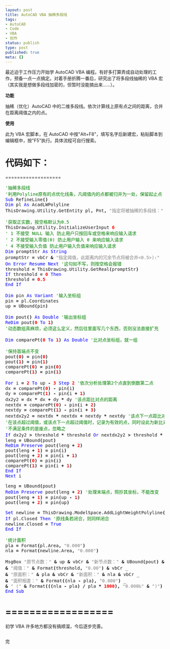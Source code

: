 ```yaml
---
layout: post
title: AutoCAD VBA 抽稀多段线
tags:
- AutoCAD
- Code
- VBA
- 创作
status: publish
type: post
published: true
meta: {}
---
```

最近迫于工作压力开始学 AutoCAD VBA 编程。有好多打算弄成自动处理的工作，预备一点一点搞定。对着手册折腾一番后，研究出了将多段线抽稀的 VBA 宏（其实我是想做多段线加密的，但暂时没能搞出来……）。

<strong>功能</strong>

抽稀（优化）AutoCAD 中的二维多段线。依次计算线上原有点之间的距离，合并在距离阈值之内的点。

<strong>使用</strong>

此为 VBA 宏脚本，在 AutoCAD 中按"Alt+F8"，填写名字后新建宏，粘贴脚本到编辑框中，按"F5"执行。具体流程可自行搜索。

<!--more-->
代码如下：
===================
===================
<pre><span style="color:#008000;">'抽稀多段线</span>
<span style="color:#008000;">'利用Polyline原有的点优化线条，凡阈值内的点都被归并为一处，保留起止点</span>
<span style="color:#0000ff;">Sub</span> RefineLine<strong>()</strong>
<span style="color:#0000ff;">Dim</span> pl <span style="color:#0000ff;">As</span> AcadLWPolyline
ThisDrawing.Utility.GetEntity pl<strong>,</strong> Pnt<strong>,</strong> <span style="color:#808080;">"指定将被抽稀的多段线："</span>

<span style="color:#008000;">'获取正实数，按空格默认为0.5</span>
ThisDrawing.Utility.InitializeUserInput <span style="color:#ff0000;"><strong>6</strong></span>
<span style="color:#008000;">' 1 不接受 NULL 输入 防止用户只按回车或空格来响应输入请求</span>
<span style="color:#008000;">' 2 不接受输入零值(0) 防止用户输入 0 来响应输入请求</span>
<span style="color:#008000;">' 4 不接受输入负值 防止用户输入负值来响应输入请求</span>
<span style="color:#0000ff;">Dim</span> promptStr <span style="color:#0000ff;">As</span> <span style="color:#0000ff;">String</span>
promptStr <strong>=</strong> vbCr <strong>&amp;</strong> <span style="color:#808080;">"指定阈值，此距离内的冗余节点将被合并&lt;0.5&gt;):"</span>
<span style="color:#0000ff;">On</span> <span style="color:#0000ff;">Error</span> <span style="color:#0000ff;">Resume</span> <span style="color:#0000ff;">Next</span> <span style="color:#008000;">'这句如不写，则按空格会报错</span>
threshold <strong>=</strong> ThisDrawing.Utility.GetReal<strong>(</strong>promptStr<strong>)</strong>
<span style="color:#0000ff;">If</span> threshold <strong>=</strong> <span style="color:#ff0000;"><strong>0</strong></span> <span style="color:#0000ff;">Then</span>
threshold <strong>=</strong> <span style="color:#ff0000;"><strong>0.5</strong></span>
<span style="color:#0000ff;">End</span> <span style="color:#0000ff;">If</span>

<span style="color:#0000ff;">Dim</span> pin <span style="color:#0000ff;">As</span> <span style="color:#0000ff;">Variant</span> <span style="color:#008000;">'输入坐标组</span>
pin <strong>=</strong> pl.Coordinates
up <strong>=</strong> UBound<strong>(</strong>pin<strong>)</strong>

<span style="color:#0000ff;">Dim</span> pout<strong>()</strong> <span style="color:#0000ff;">As</span> <span style="color:#0000ff;">Double</span> <span style="color:#008000;">'输出坐标组</span>
<span style="color:#0000ff;">ReDim</span> pout<strong>(</strong><span style="color:#ff0000;"><strong>0</strong></span> <span style="color:#0000ff;">To</span> <span style="color:#ff0000;"><strong>1</strong></span><strong>)</strong>
<span style="color:#008000;">'动态数组真麻烦，必须这么定义，然后往里面写几个东西，否则没法直接扩充</span>

<span style="color:#0000ff;">Dim</span> comparePt<strong>(</strong><span style="color:#ff0000;"><strong>0</strong></span> <span style="color:#0000ff;">To</span> <span style="color:#ff0000;"><strong>1</strong></span><strong>)</strong> <span style="color:#0000ff;">As</span> <span style="color:#0000ff;">Double</span> <span style="color:#008000;">'比对点坐标组，就一组</span>

<span style="color:#008000;">'保持首端点不变</span>
pout<strong>(</strong><span style="color:#ff0000;"><strong>0</strong></span><strong>)</strong> <strong>=</strong> pin<strong>(</strong><span style="color:#ff0000;"><strong>0</strong></span><strong>)</strong>
pout<strong>(</strong><span style="color:#ff0000;"><strong>1</strong></span><strong>)</strong> <strong>=</strong> pin<strong>(</strong><span style="color:#ff0000;"><strong>1</strong></span><strong>)</strong>
comparePt<strong>(</strong><span style="color:#ff0000;"><strong>0</strong></span><strong>)</strong> <strong>=</strong> pin<strong>(</strong><span style="color:#ff0000;"><strong>0</strong></span><strong>)</strong>
comparePt<strong>(</strong><span style="color:#ff0000;"><strong>1</strong></span><strong>)</strong> <strong>=</strong> pin<strong>(</strong><span style="color:#ff0000;"><strong>1</strong></span><strong>)</strong>

<span style="color:#0000ff;">For</span> i <strong>=</strong> <span style="color:#ff0000;"><strong>2</strong></span> <span style="color:#0000ff;">To</span> up <strong>-</strong> <span style="color:#ff0000;"><strong>3</strong></span> <span style="color:#0000ff;">Step</span> <span style="color:#ff0000;"><strong>2</strong></span> <span style="color:#008000;">'依次分析处理第2个点直到倒数第二点</span>
dx <strong>=</strong> comparePt<strong>(</strong><span style="color:#ff0000;"><strong>0</strong></span><strong>)</strong> <strong>-</strong> pin<strong>(</strong>i<strong>)</strong>
dy <strong>=</strong> comparePt<strong>(</strong><span style="color:#ff0000;"><strong>1</strong></span><strong>)</strong> <strong>-</strong> pin<strong>(</strong>i <strong>+</strong> <span style="color:#ff0000;"><strong>1</strong></span><strong>)</strong>
dx2y2 <strong>=</strong> dx <strong>*</strong> dx <strong>+</strong> dy <strong>*</strong> dy <span style="color:#008000;">'该点距比对点的距离</span>
nextdx <strong>=</strong> comparePt<strong>(</strong><span style="color:#ff0000;"><strong>0</strong></span><strong>)</strong> <strong>-</strong> pin<strong>(</strong>i <strong>+</strong> <span style="color:#ff0000;"><strong>2</strong></span><strong>)</strong>
nextdy <strong>=</strong> comparePt<strong>(</strong><span style="color:#ff0000;"><strong>1</strong></span><strong>)</strong> <strong>-</strong> pin<strong>(</strong>i <strong>+</strong> <span style="color:#ff0000;"><strong>3</strong></span><strong>)</strong>
nextdx2y2 <strong>=</strong> nextdx <strong>*</strong> nextdx <strong>+</strong> nextdy <strong>*</strong> nextdy <span style="color:#008000;">'该点下一点距比对点的距离</span>
<span style="color:#008000;">'在该点超过阈值，或该点下一点超过阈值时，记录为有效的点，同时设此为新比对点</span>
<span style="color:#008000;">'不满足条件的是废点，忽略之</span>
<span style="color:#0000ff;">If</span> dx2y2 <strong>&gt;</strong> threshold <strong>*</strong> threshold <span style="color:#0000ff;">Or</span> nextdx2y2 <strong>&gt;</strong> threshold <strong>*</strong> threshold <span style="color:#0000ff;">Then</span> <span style="color:#008000;">'扩充output数组，写入新点</span>
leng <strong>=</strong> UBound<strong>(</strong>pout<strong>)</strong>
<span style="color:#0000ff;">ReDim</span> <span style="color:#0000ff;">Preserve</span> pout<strong>(</strong>leng <strong>+</strong> <span style="color:#ff0000;"><strong>2</strong></span><strong>)</strong>
pout<strong>(</strong>leng <strong>+</strong> <span style="color:#ff0000;"><strong>1</strong></span><strong>)</strong> <strong>=</strong> pin<strong>(</strong>i<strong>)</strong>
pout<strong>(</strong>leng <strong>+</strong> <span style="color:#ff0000;"><strong>2</strong></span><strong>)</strong> <strong>=</strong> pin<strong>(</strong>i <strong>+</strong> <span style="color:#ff0000;"><strong>1</strong></span><strong>)</strong>
comparePt<strong>(</strong><span style="color:#ff0000;"><strong>0</strong></span><strong>)</strong> <strong>=</strong> pin<strong>(</strong>i<strong>)</strong>
comparePt<strong>(</strong><span style="color:#ff0000;"><strong>1</strong></span><strong>)</strong> <strong>=</strong> pin<strong>(</strong>i <strong>+</strong> <span style="color:#ff0000;"><strong>1</strong></span><strong>)</strong>
<span style="color:#0000ff;">End</span> <span style="color:#0000ff;">If</span>
<span style="color:#0000ff;">Next</span> i

leng <strong>=</strong> UBound<strong>(</strong>pout<strong>)</strong>
<span style="color:#0000ff;">ReDim</span> <span style="color:#0000ff;">Preserve</span> pout<strong>(</strong>leng <strong>+</strong> <span style="color:#ff0000;"><strong>2</strong></span><strong>)</strong> <span style="color:#008000;">'处理末端点，照抄其坐标，不能改变</span>
pout<strong>(</strong>leng <strong>+</strong> <span style="color:#ff0000;"><strong>1</strong></span><strong>)</strong> <strong>=</strong> pin<strong>(</strong>up <strong>-</strong> <span style="color:#ff0000;"><strong>1</strong></span><strong>)</strong>
pout<strong>(</strong>leng <strong>+</strong> <span style="color:#ff0000;"><strong>2</strong></span><strong>)</strong> <strong>=</strong> pin<strong>(</strong>up<strong>)</strong>

<span style="color:#0000ff;">Set</span> newline <strong>=</strong> ThisDrawing.ModelSpace.AddLightWeightPolyline<strong>(</strong>pout<strong>)</strong>
<span style="color:#0000ff;">If</span> pl.Closed <span style="color:#0000ff;">Then</span> <span style="color:#008000;">'原线条若闭合，则同样闭合</span>
newline.Closed <strong>=</strong> <span style="color:#0000ff;">True</span>
<span style="color:#0000ff;">End</span> <span style="color:#0000ff;">If</span>

<span style="color:#008000;">'统计面积</span>
pla <strong>=</strong> Format<strong>(</strong>pl.Area<strong>,</strong> <span style="color:#808080;">"0.000"</span><strong>)</strong>
nla <strong>=</strong> Format<strong>(</strong>newline.Area<strong>,</strong> <span style="color:#808080;">"0.000"</span><strong>)</strong>

MsgBox <span style="color:#808080;">"原节点数："</span> <strong>&amp;</strong> up <strong>&amp;</strong> vbCr <strong>&amp;</strong> <span style="color:#808080;">"新节点数："</span> <strong>&amp;</strong> UBound<strong>(</strong>pout<strong>)</strong> <strong>&amp;</strong> vbCr _
<strong>&amp;</strong> <span style="color:#808080;">"阈值："</span> <strong>&amp;</strong> Format<strong>(</strong>threshold<strong>,</strong> <span style="color:#808080;">"0.00"</span><strong>)</strong> <strong>&amp;</strong> vbCr _
<strong>&amp;</strong> <span style="color:#808080;">"原面积："</span> <strong>&amp;</strong> pla <strong>&amp;</strong> vbCr <strong>&amp;</strong> <span style="color:#808080;">"新面积："</span> <strong>&amp;</strong> nla <strong>&amp;</strong> vbCr _
<strong>&amp;</strong> <span style="color:#808080;">"面积相差："</span> <strong>&amp;</strong> Format<strong>((</strong>nla <strong>-</strong> pla<strong>),</strong> <span style="color:#808080;">"0.000"</span><strong>)</strong> _
<strong>&amp;</strong> <span style="color:#808080;">" ("</span> <strong>&amp;</strong> Format<strong>(((</strong>nla <strong>-</strong> pla<strong>)</strong> <strong>/</strong> pla <strong>*</strong> <span style="color:#ff0000;"><strong>1000</strong></span><strong>),</strong> <span style="color:#808080;">"0.000‰"</span> <strong>&amp;</strong> <span style="color:#808080;">")"</span><strong>)</strong>
<span style="color:#0000ff;">End</span> <span style="color:#0000ff;">Sub</span></pre>
==================
==================
初学 VBA 许多地方都没有搞顺溜，今后逐步完善。

<img src="http://clip2net.com/clip/m22533/1313833499-79286-153kb.jpg" alt="" />

完
